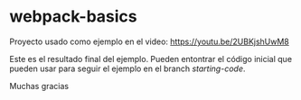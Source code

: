 # webpack-basics

Proyecto usado como ejemplo en el video:
https://youtu.be/2UBKjshUwM8

Este es el resultado final del ejemplo.
Pueden entontrar el código inicial que pueden usar para seguir el ejemplo en el branch *starting-code*.

Muchas gracias
